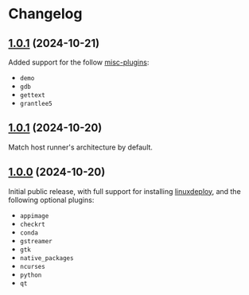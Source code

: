 # Changelog

## [1.0.1][] (2024-10-21)

Added support for the follow [misc-plugins]:

- `demo`
- `gdb`
- `gettext`
- `grantlee5`

## [1.0.1][] (2024-10-20)

Match host runner's architecture by default.

## [1.0.0][] (2024-10-20)

Initial public release, with full support for installing [linuxdeploy], and the following optional plugins:

- `appimage`
- `checkrt`
- `conda`
- `gstreamer`
- `gtk`
- `native_packages`
- `ncurses`
- `python`
- `qt`

[1.0.1]: https://github.com/pcolby/install-linuxdeploy/releases/tag/v1.0.1
[1.0.0]: https://github.com/pcolby/install-linuxdeploy/releases/tag/v1.0.0

[linuxdeploy]: https://github.com/linuxdeploy/linuxdeploy
[misc-plugins]: https://github.com/linuxdeploy/misc-plugins
